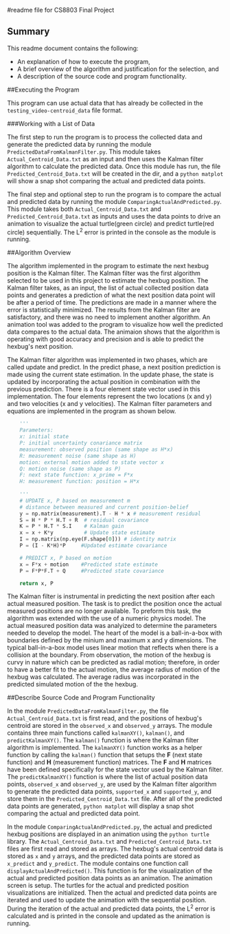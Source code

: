 
#readme file for CS8803 Final Project
## Summary
This readme document contains the following:
* An explanation of how to execute the program,
* A brief overview of the algorithm and justification for the selection, and
* A description of the source code and program functionality.

##Executing the Program

This program can use actual data that has already be collected in the `testing_video-centroid_data` file format. 

###Working with a List of Data


The first step to run the program is to process the collected data and generate the predicted data by running the module `PredictedDataFromKalmanFilter.py`. This module takes `Actual_Centroid_Data.txt` as an input and then uses the Kalman filter algorithm to calculate the predicted data. Once this module has run, the file `Predicted_Centroid_Data.txt` will be created in the dir, and a `python matplot` will show a snap shot comparing the actual and predicted data points.

The final step and optional step to run the program is to compare the actual and predicted data by running the module `ComparingActualAndPredicted.py`. This module takes both `Actual_Centroid_Data.txt` and `Predicted_Centroid_Data.txt` as inputs and uses the data points to drive an animation to visualize the actual turtle(green circle) and predict turtle(red circle) sequentially. The L<sup>2</sup> error is printed in the console as the module is running. 

##Algorithm Overview

The algorithm implemented in the program to estimate the next hexbug position is the Kalman filter. The Kalman filter was the first algorithm selected to be used in this project to estimate the hexbug position. The Kalman filter takes, as an input, the list of actual collected position data points and generates a prediction of what the next position data point will be after a period of time. The predictions are made in a manner where the error is statistically minimized. The results from the Kalman filter are satisfactory, and there was no need to implement another algorithm. An animation tool was added to the program to visualize how well the predicted data compares to the actual data. The animaion shows that the algorithm is operating with good accuracy and precision and is able to predict the hexbug's next position.

The Kalman filter algorithm was implemented in two phases, which are called update and predict. In the predict phase, a next position prediction is made using the current state estimation. In the update phase, the state is updated by incorporating the actual position in combination with the previous prediction. There is a four element state vector used in this implementation. The four elements represent the two locations (x and y) and two velocities (x and y velocities). The Kalman filter parameters and equations are implemented in the program as shown below. 

~~~python
    '''
    Parameters:
    x: initial state
    P: initial uncertainty conariance matrix
    measurement: observed position (same shape as H*x)
    R: measurement noise (same shape as H)
    motion: external motion added to state vector x
    Q: motion noise (same shape as P)
    F: next state function: x_prime = F*x
    H: measurement function: position = H*x
    
    '''
    # UPDATE x, P based on measurement m    
    # distance between measured and current position-belief
    y = np.matrix(measurement).T - H * x # measurement residual
    S = H * P * H.T + R  # residual covariance
    K = P * H.T * S.I    # Kalman gain
    x = x + K*y          # Update state estimate
    I = np.matrix(np.eye(F.shape[0])) # identity matrix
    P = (I - K*H)*P     #Updated estimate covariance

    # PREDICT x, P based on motion
    x = F*x + motion    #Predicted state estimate
    P = F*P*F.T + Q     #Predicted state covariance

    return x, P
~~~

The Kalman filter is instrumental in predicting the next position after each actual measured position. The task is to predict the position once the actual measured positions are no longer available. To preform this task, the algorithm was extended with the use of a numeric physics model. The actual measured position data was analyized to determine the parameters needed to develop the model. The heart of the model is a ball-in-a-box with boundaries defined by the minium and maximum x and y dimensions. The typical ball-in-a-box model uses linear motion that reflects when there is a collision at the boundary. From observation, the motion of the hexbug is curvy in nature which can be predicted as radial motion; therefore, in order to have a better fit to the actual motion, the average radius of motion of the hexbug was calculated. The average radius was incorporated in the predicted simulated motion of the the hexbug. 


##Describe Source Code and Program Functionality

In the module `PredictedDataFromKalmanFilter.py`, the file `Actual_Centroid_Data.txt` is first read, and the positions of hexbug's centroid are stored in the `observed_x` and `observed_y` arrays. The module contains three main functions called `kalmanXY()`, `kalman()`, and `predictKalmanXY()`. The `kalman()` function is where the Kalman filter algorithm is implemented. The `kalmanXY()` function works as a helper function by calling the `kalman()` function that setups the **F** (next state function) and **H** (measurement function) matrices. The **F** and **H** matrices have been defined specifically for the state vector used by the Kalman filter. The `predictKalmanXY()` function is where the list of actual position data points, `observed_x` and `observed_y`, are used by the Kalman filter algorithm to generate the predicted data points, `supported_x` and `supported_y`, and store them in the `Predicted_Centroid_Data.txt` file. After all of the predicted data points are generated, `python matplot` will display a snap shot comparing the actual and predicted data point.

In the module `ComparingActualAndPredicted.py`, the actual and predicted hexbug positions are displayed in an animation using the `python turtle` library. The `Actual_Centroid_Data.txt` and `Predicted_Centroid_Data.txt` files are first read and stored as arrays. The hexbug's actual centroid data is stored as `x` and `y` arrays, and the predicted data points are stored as `x_predict` and `y_predict`. The module contains one function call `displayActualAndPredicted()`. This function is for the visualization of the actual and predicted position data points as an animation. The animation screen is setup. The turtles for the actual and predicted position visualizations are initialized. Then the actual and predicted data points are iterated and used to update the animation with the sequential position. During the iteration of the actual and predicted data points, the L<sup>2</sup> error is calculated and is printed in the console and updated as the animation is running. 









